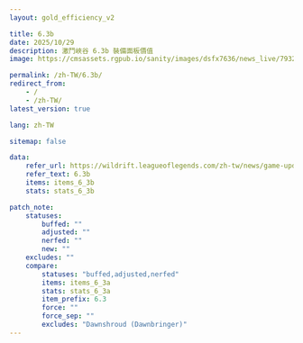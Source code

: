 ```yaml
---
layout: gold_efficiency_v2

title: 6.3b
date: 2025/10/29
description: 激鬥峽谷 6.3b 裝備面板價值
image: https://cmsassets.rgpub.io/sanity/images/dsfx7636/news_live/7932c0cb084597791e3d809304bfd33aec3a5466-1920x1080.jpg?w=1200&h=630&fm=webp&fit=crop&crop=center

permalink: /zh-TW/6.3b/
redirect_from:
    - /
    - /zh-TW/
latest_version: true

lang: zh-TW

sitemap: false

data:
    refer_url: https://wildrift.leagueoflegends.com/zh-tw/news/game-updates/wild-rift-patch-notes-6-3b/
    refer_text: 6.3b
    items: items_6_3b
    stats: stats_6_3b

patch_note:
    statuses:
        buffed: ""
        adjusted: ""
        nerfed: ""
        new: ""
    excludes: ""
    compare:
        statuses: "buffed,adjusted,nerfed"
        items: items_6_3a
        stats: stats_6_3a
        item_prefix: 6.3
        force: ""
        force_sep: ""
        excludes: "Dawnshroud (Dawnbringer)"
---
```

